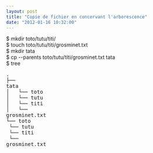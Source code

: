 ```yaml
---
layout: post
title: "Copie de fichier en concervant l'arborescence"
date: "2012-01-16 10:32:00"
---
```

$ mkdir toto/tutu/titi/<br />$ touch toto/tutu/titi/grosminet.txt<br />$ mkdir tata<br />$ cp --parents toto/tutu/titi/grosminet.txt tata<br />$ tree <br /><pre>.<br />├── tata<br />│   └── toto<br />│       └── tutu<br />│           └── titi<br />│               └── grosminet.txt<br />└── toto<br />    └── tutu<br />        └── titi<br />            └── grosminet.txt<br /></pre>
